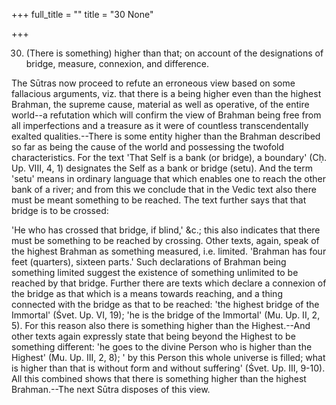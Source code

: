+++
full_title = ""
title = "30 None"

+++


30. (There is something) higher than that; on account of the designations of bridge, measure, connexion, and difference.

The Sūtras now proceed to refute an erroneous view based on some fallacious arguments, viz. that there is a being higher even than the highest Brahman, the supreme cause, material as well as operative, of the entire world--a refutation which will confirm the view of Brahman being free from all imperfections and a treasure as it were of countless transcendentally exalted qualities.--There is some entity higher than the Brahman described so far as being the cause of the world and possessing the twofold characteristics. For the text 'That Self is a bank (or bridge), a boundary' (Cḥ. Up. VIII, 4, 1) designates the Self as a bank or bridge (setu). And the term 'setu' means in ordinary language that which enables one to reach the other bank of a river; and from this we conclude that in the Vedic text also there must be meant something to be reached. The text further says that that bridge is to be crossed:

 'He who has crossed that bridge, if blind,' &c.; this also indicates that there must be something to be reached by crossing. Other texts, again, speak of the highest Brahman as something measured, i.e. limited. 'Brahman has four feet (quarters), sixteen parts.' Such declarations of Brahman being something limited suggest the existence of something unlimited to be reached by that bridge. Further there are texts which declare a connexion of the bridge as that which is a means towards reaching, and a thing connected with the bridge as that to be reached: 'the highest bridge of the Immortal' (Śvet. Up. VI, 19); 'he is the bridge of the Immortal' (Mu. Up. II, 2, 5). For this reason also there is something higher than the Highest.--And other texts again expressly state that being beyond the Highest to be something different: 'he goes to the divine Person who is higher than the Highest' (Mu. Up. III, 2, 8); ' by this Person this whole universe is filled; what is higher than that is without form and without suffering' (Śvet. Up. III, 9-10). All this combined shows that there is something higher than the highest Brahman.--The next Sūtra disposes of this view.

